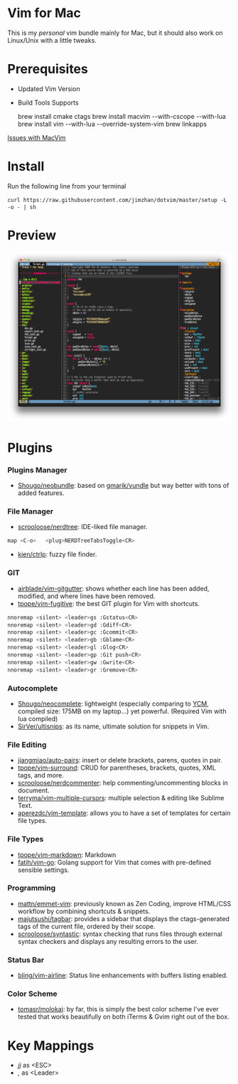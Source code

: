 Vim for Mac
============

This is my *personal* vim bundle mainly for Mac, but it should also work on Linux/Unix with a little tweaks.


Prerequisites
=============


* Updated Vim Version
* Build Tools Supports

    brew install cmake ctags
    brew install macvim --with-cscope --with-lua
    brew install vim --with-lua --override-system-vim
    brew linkapps

[Issues with MacVim](https://github.com/b4winckler/macvim/wiki/Troubleshooting)


Install
=======

Run the following line from your terminal

    curl https://raw.githubusercontent.com/jimzhan/dotvim/master/setup -L -o - | sh


Preview
=======

![Vim with NERDTree + Tagbar Opened](preview/dotvim.png)



Plugins
=======

### Plugins Manager

* [Shougo/neobundle](https://github.com/Shougo/neobundle.vim): based on [gmarik/vundle](https://github.com/gmarik/vundle) but way better with tons of added features.


### File Manager

* [scrooloose/nerdtree](https://github.com/scrooloose/nerdtree): IDE-liked file manager.

```bash
map <C-o>   <plug>NERDTreeTabsToggle<CR>
```

* [kien/ctrlp](https://github.com/kien/ctrlp.vim): fuzzy file finder.


### GIT

* [airblade/vim-gitgutter](https://github.com/airblade/vim-gitgutter): shows whether each line has been added, modified, and where lines have been removed.
* [tpope/vim-fugitive](https://github.com/tpope/vim-fugitive): the best GIT plugin for Vim with shortcuts.

```bash
nnoremap <silent> <leader>gs :Gstatus<CR>
nnoremap <silent> <leader>gd :Gdiff<CR>
nnoremap <silent> <leader>gc :Gcommit<CR>
nnoremap <silent> <leader>gb :Gblame<CR>
nnoremap <silent> <leader>gl :Glog<CR>
nnoremap <silent> <leader>gp :Git push<CR>
nnoremap <silent> <leader>gw :Gwrite<CR>
nnoremap <silent> <leader>gr :Gremove<CR>
```

### Autocomplete

* [Shougo/neocomplete](https://github.com/Shougo/neocomplete.vim): lightweight (especially comparing to [YCM](https://github.com/Valloric/YouCompleteMe), compiled size: 175MB on my laptop...) yet powerful. (Required Vim with lua compiled)
* [SirVer/ultisnips](https://github.com/SirVer/ultisnips): as its name, ultimate solution for snippets in Vim.


### File Editing

* [jiangmiao/auto-pairs](https://github.com/jiangmiao/auto-pairs): insert or delete brackets, parens, quotes in pair.
* [tpope/vim-surround](https://github.com/tpop/vim-surround): CRUD for parentheses, brackets, quotes, XML tags, and more.
* [scrooloose/nerdcommenter](https://github.com/scrooloose/nerdcommenter): help commenting/uncommenting blocks in document.
* [terryma/vim-multiple-cursors](https://github.com/terryma/vim-multiple-cursors): multiple selection & editing like Sublime Text.
* [aperezdc/vim-template](https://github.com/aperezdc/vim-template): allows you to have a set of templates for certain file types.


### File Types

* [tpope/vim-markdown](https://github.com/tpope/vim-markdown): Markdown
* [fatih/vim-go](https://github.com/fatih/vim-go): Golang support for Vim that comes with pre-defined sensible settings.


### Programming

* [mattn/emmet-vim](https://github.com/mattn/emmet-vim): previously known as Zen Coding, improve HTML/CSS workflow by combining shortcuts & snippets.
* [majutsushi/tagbar](https://github.com/majutsushi/tagbar): provides a sidebar that displays the ctags-generated tags of the current file, ordered by their scope.
* [scrooloose/syntastic](https://github.com/scrooloose/syntastic): syntax checking that runs files through external syntax checkers and displays any resulting errors to the user.


### Status Bar

* [bling/vim-airline](https://github.com/bling/vim-airline): Status line enhancements with buffers listing enabled.


### Color Scheme

* [tomasr/molokai](https://github.com/tomasr/molokai): by far, this is simply the best color scheme I've ever tested that works beautifully on both iTerms & Gvim right out of the box.



Key Mappings
============
* *jj*  as \<ESC\>
* *,*   as \<Leader\>
